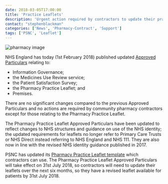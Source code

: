 ```yaml
---
date: 2018-03-05T17:00:00
title: 'Practice Leaflets'
description: 'Urgent action required by contractors to update their practice leaflets'
contact: "stephenblackman"
categories: ['News', 'Pharmacy-Contract', 'Support']
tags: ['PSNC', 'Leaflet']
---
```


![pharmacy image](http://psnc.org.uk/wp-content/uploads/2014/01/Dispensary2-featured-image.jpg)

NHS England has today (1st February 2018) published updated [Approved Particulars](https://www.england.nhs.uk/commissioning/primary-care/pharmacy/pharmacy-resources/) relating to:

* Information Governance;  
* the Medicines Use Review service;  
* the Patient Satisfaction Survey;  
* the Pharmacy Practice Leaflet; and  
* Premises.  

There are no significant changes compared to the previous Approved Particulars and no actions are required by community pharmacy contractors except for those relating to the Pharmacy Practice Leaflet.

The Pharmacy Practice Leaflet Approved Particulars have been updated to reflect changes to NHS structures and guidance on use of the NHS identity; the updated requirements for leaflets no longer refer to Primary Care Trusts or NHS Direct instead referring to NHS England and NHS 111. They are also now in line with the revised NHS identity guidance published in 2017.

PSNC has updated its [Pharmacy Practice Leaflet template](http://psnc.org.uk/contract-it/essential-service-clinical-governance/practice-leaflet-requirements/) which contractors can use. The Pharmacy Practice Leaflet Approved Particulars will take effect on 31st July 2018, so contractors will need to update their leaflets over the next six months, so they have a revised leaflet available for patients by 31st July 2018.


